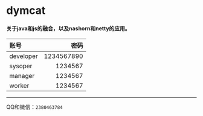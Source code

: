 # dymcat

#### 关于java和js的融合，以及nashorn和netty的应用。

账号|密码
:-|-:
developer|1234567890
sysoper|1234567
manager|1234567
worker|1234567

---

QQ和微信：`2380463784`
